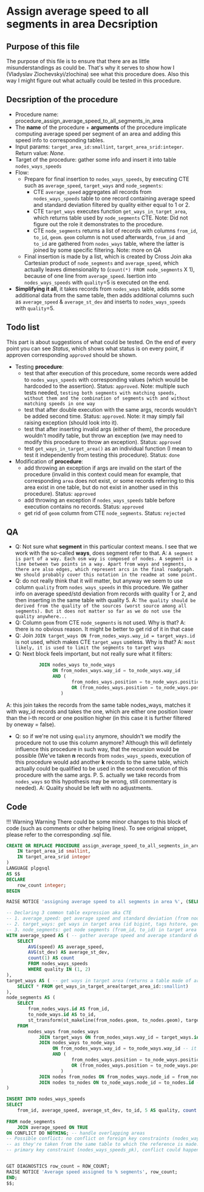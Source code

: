 # Assign average speed to all segments in area Decsription
## Purpose of this file
The purpose of this file is to ensure that there are as little misunderstandings as could be. That's why it serves to show how I (Vladyslav Zlochevskyi/zlochina) see what this procedure does. Also this way I might figure out what actually could be tested in this procedure.

## Decsription of the procedure
- Procedure name: procedure_assign_average_speed_to_all_segments_in_area
- The __name__ of the procedure + __arguments__ of the procedure implicate computing average speed per segment of an area and adding this speed info to corresponding tables.
- Input params: `target_area_id:smallint`, `target_area_srid:integer`. Return value: _None_.
- Target of the procedure: gather some info and insert it into table `nodes_ways_speeds`
- Flow:
    - Prepare for final insertion to `nodes_ways_speeds`, by executing CTE such as `average_speed`, `target_ways` and `node_segments`:
        - CTE `average_speed` aggregates all records from `nodes_ways_speeds` table to one record containing average speed and standard deviation filtered by quality either equal to 1 or 2.
        - CTE `target_ways` executes function `get_ways_in_target_area`, which returns table used by `node_segments` CTE. Note: Did not figure out the role it demonstrates to the procedure.
        - CTE `node_segments` returns a list of records with columns `from_id`, `to_id`, `geom`. `geom` column is not used afterwards, `from_id` and `to_id` are gathered from `nodes_ways` table, where the latter is joined by some specific filtering. Note: more on QA
    - Final insertion is made by a list, which is created by Cross Join aka Cartesian product of `node_segments` and `average_speed`, which actually leaves dimensionality to (`count(*) FROM node_segments` X 1), because of one line from `average_speed`. Isertion into `nodes_ways_speeds` with `quality`=5 is executed on the end.
- __Simplifying it all__, it takes records from `nodes_ways` table, adds some additional data from the same table, then adds additional columns such as `average_speed` & `average_st_dev` and inserts to `nodes_ways_speeds` with `quality`=5.

## Todo list
This part is about suggestions of what could be tested. On the end of every point you can see _Status_, which shows what status is on every point, if approven corresponding `approved` should be shown.
- Testing __procedure__:
    - test that after execution of this procedure, some records were added to `nodes_ways_speeds` with corresponding values (which would be hardcoded to the assertion). Status: `approved`. Note: multiple such tests needed, `testing both segments with matching speeds, without them and the combination of segments with and without matching speeds in one way`
    - test that after double execution with the same args, records wouldn't be added second time. Status: `approved`. Note: it may simply fail raising exception (should look into it).
    - test that after inserting invalid args (either of them), the procedure wouldn't modify table, but throw an exception (we may need to modify this procedure to throw an exception). Status: `approved`
    - test `get_ways_in_target_area()` as an individual function (I mean to test it independently from testing this procedure). Status: `done`
- Modification of __procedure__:
    - add throwing an exception if args are invalid on the start of the procedure (invalid in this context could mean for example, that corresponding `area` does not exist, or some records referring to this area exist in one table, but do not exist in another used in this procedure). Status: `approved`
    - add throwing an exception if `nodes_ways_speeds` table before execution contains no records. Status: `approved`
    - get rid of `geom` column from CTE `node_segments`. Status: `rejected`

## QA
- Q: Not sure what __segment__ in this particular context means. I see that we work with the so-called __ways__, does segment refer to that. A: `A segment is part of a way. Each osm way is composed of nodes. A segment is a line between two points in a way. Apart from ways and segments, there are also edges, which represent arcs in the final roadgraph. We should probably cover this notation in the readme at some point.`
- Q: do not really think that it will matter, but anyway we seem to use column `quality` from `nodes_ways_speeds` in this procedure. We gather info on average speed/std deviation from records with quality 1 or 2, and then inserting in the same table with quality 5. A: `The quality should be derived from the quality of the sources (worst source among all segments). But it does not matter so far as we do not use the quality anywhere...`
- Q: Column `geom` from CTE `node_segments` is not used. Why is that? A: there is no obvious reason. It might be better to get rid of it in that case
- Q: Join `JOIN target_ways ON from_nodes_ways.way_id = target_ways.id` is not used, which makes CTE `target_ways` useless. Why is that? A: `most likely, it is used to limit the segments to target ways`
- Q: Next block feels important, but not really sure what it filters: 
```sql
			JOIN nodes_ways to_node_ways
				 ON from_nodes_ways.way_id = to_node_ways.way_id
				 AND (
						from_nodes_ways.position = to_node_ways.position - 1
						OR (from_nodes_ways.position = to_node_ways.position + 1 AND target_ways.oneway = false)
					)
```
A: this join takes the records from the same table nodes_ways, matches it with way_id records and takes the one, which are either one position lower than the i-th record or one position higher (in this case it is further filtered by oneway = false).
- Q: so if we're not using `quality` anymore, shouldn't we modify the procedure not to use this column anymore? Although this will defintely influence this procedure in such way, that the recursion would be possible (We've taken __n__ records from `nodes_ways_speeds`, execution of this procedure would add another __k__ records to the same table, which actually could be qualified to be used in the second execution of this procedure with the same args. P. S. actually we take records from `nodes_ways` so this hypothesis may be wrong, still commentary is needed). A: Quality should be left with no adjustments.

## Code
!!! Warning Warning
    There could be some minor changes to this block of code (such as comments or other helping lines). To see original snippet, please refer to the corresponding .sql file.
```sql
CREATE OR REPLACE PROCEDURE assign_average_speed_to_all_segments_in_area(
	IN target_area_id smallint,
	IN target_area_srid integer
)
LANGUAGE plpgsql
AS $$
DECLARE
    row_count integer;
BEGIN

RAISE NOTICE 'assigning average speed to all segments in area %', (SELECT name FROM areas WHERE id = target_area_id);

-- Declaring 3 common table expression aka CTE
-- 1. average_speed: get average speed and standard deviation (from nodes_ways_speeds table)
-- 2. target_ways: get ways in target area (id bigint, tags hstore, geom geometry, area integer, "from" bigint, "to" bigint, oneway boolean)
-- 3. node_segments: get node segments (from_id, to_id) in target area
WITH average_speed AS ( -- gather average speed and average standard deviation from nodes_ways_speeds(quality = 1, 2)
	SELECT
		AVG(speed) AS average_speed,
		AVG(st_dev) AS average_st_dev,
		count(1) AS count
		FROM nodes_ways_speeds
		WHERE quality IN (1, 2)
),
target_ways AS ( -- get ways in target area (returns a table made of areas, ways)
    SELECT * FROM get_ways_in_target_area(target_area_id::smallint)
),
node_segments AS (
	SELECT
		from_nodes_ways.id AS from_id,
		to_node_ways.id AS to_id,
		st_transform(st_makeline(from_nodes.geom, to_nodes.geom), target_area_srid::integer) AS geom -- not used !!!
	FROM
		nodes_ways from_nodes_ways
			JOIN target_ways ON from_nodes_ways.way_id = target_ways.id -- may be used to filter out some records from nodes_ways
			JOIN nodes_ways to_node_ways
				 ON from_nodes_ways.way_id = to_node_ways.way_id -- it takes the same record and filters on it??
				 AND (
						from_nodes_ways.position = to_node_ways.position - 1
						OR (from_nodes_ways.position = to_node_ways.position + 1 AND target_ways.oneway = false)
					)
			JOIN nodes from_nodes ON from_nodes_ways.node_id = from_nodes.id -- to gather geom
			JOIN nodes to_nodes ON to_node_ways.node_id = to_nodes.id -- to gather geom
)

INSERT INTO nodes_ways_speeds
SELECT
	from_id, average_speed, average_st_dev, to_id, 5 AS quality, count -- from_nodes.from_id, average_speed.average_speed,
                                                                        -- average_speed.average_st_dev, to_nodes.to_id, count=1
FROM node_segments
	JOIN average_speed ON TRUE
ON CONFLICT DO NOTHING; -- handle overlapping areas
-- Possible conflict: no conflict on foreign key constraints (nodes_ways_speeds_nodes_ways_id_fk/2),
-- as they're taken from the same table to which the reference is made.
-- primary key constraint (nodes_ways_speeds_pk), conflict could happen if the same segment is inserted twice


GET DIAGNOSTICS row_count = ROW_COUNT;
RAISE NOTICE 'Average speed assigned to % segments', row_count;
END;
$$;
```
